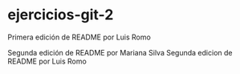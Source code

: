 # ejercicios-git-2

Primera edición de README por Luis Romo

Segunda edición de README por Mariana Silva
Segunda edicion de README por Luis Romo